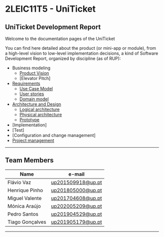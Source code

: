 # 2LEIC11T5 - UniTicket

## UniTicket Development Report

Welcome to the documentation pages of the UniTicket

You can find here detailed about the product (or mini-app or module), from a high-level vision to low-level implementation decisions, a kind of Software Development Report, organized by discipline (as of RUP): 

* Business modeling 
  * [Product Vision](docs/ProductVision.md)
  * [Elevator Pitch]
* [Requirements](docs/Requirements.md)
  * [Use Case Model](docs/Requirements.md#Use-case-model)
  * [User stories](https://github.com/LEIC-ES-2021-22/2LEIC11T5/issues)
  * [Domain model](docs/Requirements.md#Domain-model)
* [Architecture and Design](docs/ArchitectureAndDesign.md)
  * [Logical architecture](docs/ArchitectureAndDesign.md#Logical-architecture)
  * [Physical architecture](docs/ArchitectureAndDesign.md#Physical-architecture)
  * [Prototype](docs/ArchitectureAndDesign.md#Vertical-prototype)
* [Implementation]
* [Test]
* [Configuration and change management]
* [Project management](docs/ProjectManagement.md#Project-management)

---
## Team Members

|      Name     |     e-mail      |
|---------------|-----------------|
|Flávio Vaz     |up201509918@up.pt|
|Henrique Pinho |up201805000@up.pt|
|Miguel Valente |up201704608@up.pt|
|Mónica Araújo  |up202005209@up.pt|
|Pedro Santos   |up201904529@up.pt|
|Tiago Gonçalves|up201905179@up.pt|

---

